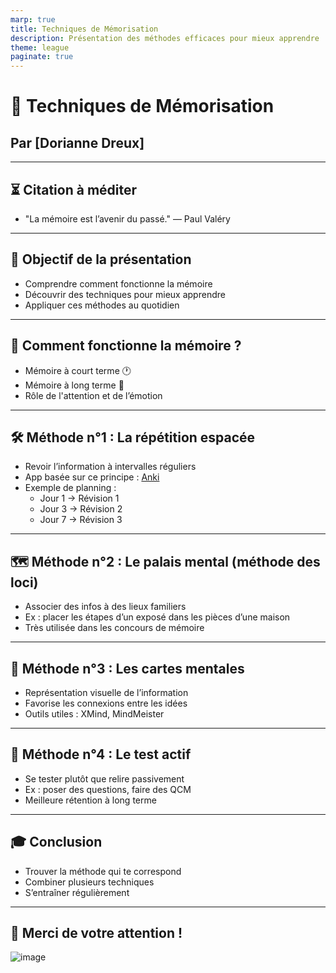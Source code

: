 ```yaml
---
marp: true
title: Techniques de Mémorisation
description: Présentation des méthodes efficaces pour mieux apprendre
theme: league
paginate: true
---
```


# 🧠 Techniques de Mémorisation

## Par [Dorianne Dreux]

---

<!--début slide-->
<style> section {backgroud-color: #6c5ce7;
                 color: white; 
                }
</style>

## ⏳ Citation à méditer

- "La mémoire est l’avenir du passé."
— Paul Valéry

---

## 🎯 Objectif de la présentation

- Comprendre comment fonctionne la mémoire
- Découvrir des techniques pour mieux apprendre
- Appliquer ces méthodes au quotidien

---

## 🧩 Comment fonctionne la mémoire ?

- Mémoire à court terme 🕐
- Mémoire à long terme 🧾
- Rôle de l'attention et de l’émotion

---

## 🛠️ Méthode n°1 : La répétition espacée

- Revoir l’information à intervalles réguliers
- App basée sur ce principe : [Anki](https://apps.ankiweb.net/)
- Exemple de planning :
  - Jour 1 → Révision 1
  - Jour 3 → Révision 2
  - Jour 7 → Révision 3

---

## 🗺️ Méthode n°2 : Le palais mental (méthode des loci)

- Associer des infos à des lieux familiers
- Ex : placer les étapes d’un exposé dans les pièces d’une maison
- Très utilisée dans les concours de mémoire

---

## 🔁 Méthode n°3 : Les cartes mentales

- Représentation visuelle de l’information
- Favorise les connexions entre les idées
- Outils utiles : XMind, MindMeister

---

## 🧪 Méthode n°4 : Le test actif

- Se tester plutôt que relire passivement
- Ex : poser des questions, faire des QCM
- Meilleure rétention à long terme

---

## 🎓 Conclusion

- Trouver la méthode qui te correspond
- Combiner plusieurs techniques
- S’entraîner régulièrement

---

## 🙏 Merci de votre attention !

![image](image.png)



